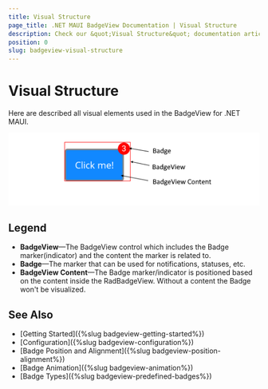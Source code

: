 ```yaml
---
title: Visual Structure
page_title: .NET MAUI BadgeView Documentation | Visual Structure
description: Check our &quot;Visual Structure&quot; documentation article for Telerik BadgeView for .NET MAUI control.
position: 0
slug: badgeview-visual-structure
---
```


# Visual Structure

Here are described all visual elements used in the BadgeView for .NET MAUI.

![Badge Types](images/badgeview-visual-structure.png)

## Legend

* **BadgeView**&mdash;The BadgeView control which includes the Badge marker(indicator) and the content the marker is related to.
* **Badge**&mdash;The marker that can be used for notifications, statuses, etc.
* **BadgeView Content**&mdash;The Badge marker/indicator is positioned based on the content inside the RadBadgeView. Without a content the Badge won't be visualized.

## See Also

- [Getting Started]({%slug badgeview-getting-started%})
- [Configuration]({%slug badgeview-configuration%})
- [Badge Position and Alignment]({%slug badgeview-position-alignment%})
- [Badge Animation]({%slug badgeview-animation%})
- [Badge Types]({%slug badgeview-predefined-badges%})

